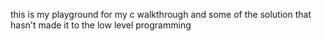 this is my playground
for my c walkthrough and some of the solution 
that hasn't made it to the low level programming
